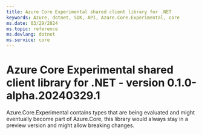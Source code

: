 ```yaml
---
title: Azure Core Experimental shared client library for .NET
keywords: Azure, dotnet, SDK, API, Azure.Core.Experimental, core
ms.date: 03/29/2024
ms.topic: reference
ms.devlang: dotnet
ms.service: core
---
```

# Azure Core Experimental shared client library for .NET - version 0.1.0-alpha.20240329.1 


Azure.Core.Experimental contains types that are being evaluated and might eventually become part of Azure.Core, this library would always stay in a preview version and might allow breaking changes.

